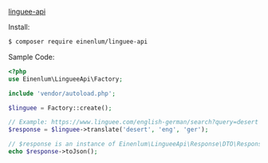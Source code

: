 [linguee-api](https://github.com/Einenlum/linguee-api)

Install:

```bash
$ composer require einenlum/linguee-api
```

Sample Code:

```php
<?php
use Einenlum\LingueeApi\Factory;

include 'vendor/autoload.php';

$linguee = Factory::create();

// Example: https://www.linguee.com/english-german/search?query=desert
$response = $linguee->translate('desert', 'eng', 'ger');

// $response is an instance of Einenlum\LingueeApi\Response\DTO\Response
echo $response->toJson();
```
